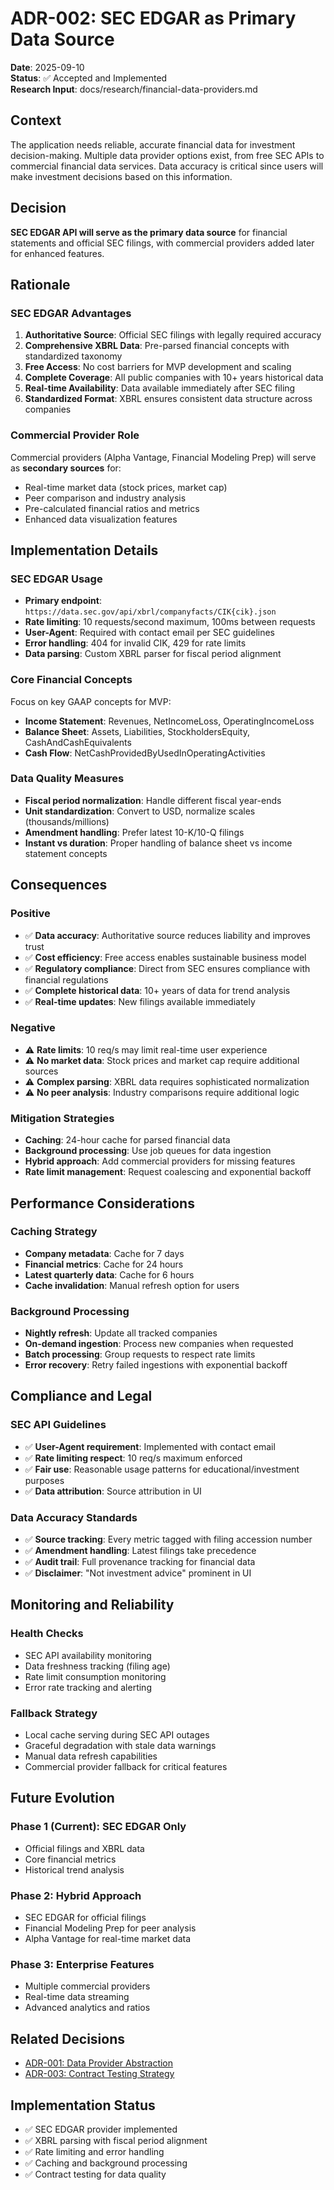 # ADR-002: SEC EDGAR as Primary Data Source

**Date**: 2025-09-10  
**Status**: ✅ Accepted and Implemented  
**Research Input**: docs/research/financial-data-providers.md  

## Context

The application needs reliable, accurate financial data for investment decision-making. Multiple data provider options exist, from free SEC APIs to commercial financial data services. Data accuracy is critical since users will make investment decisions based on this information.

## Decision

**SEC EDGAR API will serve as the primary data source** for financial statements and official SEC filings, with commercial providers added later for enhanced features.

## Rationale

### SEC EDGAR Advantages
1. **Authoritative Source**: Official SEC filings with legally required accuracy
2. **Comprehensive XBRL Data**: Pre-parsed financial concepts with standardized taxonomy
3. **Free Access**: No cost barriers for MVP development and scaling
4. **Complete Coverage**: All public companies with 10+ years historical data
5. **Real-time Availability**: Data available immediately after SEC filing
6. **Standardized Format**: XBRL ensures consistent data structure across companies

### Commercial Provider Role
Commercial providers (Alpha Vantage, Financial Modeling Prep) will serve as **secondary sources** for:
- Real-time market data (stock prices, market cap)
- Peer comparison and industry analysis
- Pre-calculated financial ratios and metrics
- Enhanced data visualization features

## Implementation Details

### SEC EDGAR Usage
- **Primary endpoint**: `https://data.sec.gov/api/xbrl/companyfacts/CIK{cik}.json`
- **Rate limiting**: 10 requests/second maximum, 100ms between requests
- **User-Agent**: Required with contact email per SEC guidelines
- **Error handling**: 404 for invalid CIK, 429 for rate limits
- **Data parsing**: Custom XBRL parser for fiscal period alignment

### Core Financial Concepts
Focus on key GAAP concepts for MVP:
- **Income Statement**: Revenues, NetIncomeLoss, OperatingIncomeLoss
- **Balance Sheet**: Assets, Liabilities, StockholdersEquity, CashAndCashEquivalents
- **Cash Flow**: NetCashProvidedByUsedInOperatingActivities

### Data Quality Measures
- **Fiscal period normalization**: Handle different fiscal year-ends
- **Unit standardization**: Convert to USD, normalize scales (thousands/millions)
- **Amendment handling**: Prefer latest 10-K/10-Q filings
- **Instant vs duration**: Proper handling of balance sheet vs income statement concepts

## Consequences

### Positive
- ✅ **Data accuracy**: Authoritative source reduces liability and improves trust
- ✅ **Cost efficiency**: Free access enables sustainable business model
- ✅ **Regulatory compliance**: Direct from SEC ensures compliance with financial regulations
- ✅ **Complete historical data**: 10+ years of data for trend analysis
- ✅ **Real-time updates**: New filings available immediately

### Negative
- ⚠️ **Rate limits**: 10 req/s may limit real-time user experience
- ⚠️ **No market data**: Stock prices and market cap require additional sources
- ⚠️ **Complex parsing**: XBRL data requires sophisticated normalization
- ⚠️ **No peer analysis**: Industry comparisons require additional logic

### Mitigation Strategies
- **Caching**: 24-hour cache for parsed financial data
- **Background processing**: Use job queues for data ingestion
- **Hybrid approach**: Add commercial providers for missing features
- **Rate limit management**: Request coalescing and exponential backoff

## Performance Considerations

### Caching Strategy
- **Company metadata**: Cache for 7 days
- **Financial metrics**: Cache for 24 hours
- **Latest quarterly data**: Cache for 6 hours
- **Cache invalidation**: Manual refresh option for users

### Background Processing
- **Nightly refresh**: Update all tracked companies
- **On-demand ingestion**: Process new companies when requested
- **Batch processing**: Group requests to respect rate limits
- **Error recovery**: Retry failed ingestions with exponential backoff

## Compliance and Legal

### SEC API Guidelines
- ✅ **User-Agent requirement**: Implemented with contact email
- ✅ **Rate limiting respect**: 10 req/s maximum enforced
- ✅ **Fair use**: Reasonable usage patterns for educational/investment purposes
- ✅ **Data attribution**: Source attribution in UI

### Data Accuracy Standards
- ✅ **Source tracking**: Every metric tagged with filing accession number
- ✅ **Amendment handling**: Latest filings take precedence
- ✅ **Audit trail**: Full provenance tracking for financial data
- ✅ **Disclaimer**: "Not investment advice" prominent in UI

## Monitoring and Reliability

### Health Checks
- SEC API availability monitoring
- Data freshness tracking (filing age)
- Rate limit consumption monitoring
- Error rate tracking and alerting

### Fallback Strategy
- Local cache serving during SEC API outages
- Graceful degradation with stale data warnings
- Manual data refresh capabilities
- Commercial provider fallback for critical features

## Future Evolution

### Phase 1 (Current): SEC EDGAR Only
- Official filings and XBRL data
- Core financial metrics
- Historical trend analysis

### Phase 2: Hybrid Approach
- SEC EDGAR for official filings
- Financial Modeling Prep for peer analysis
- Alpha Vantage for real-time market data

### Phase 3: Enterprise Features
- Multiple commercial providers
- Real-time data streaming
- Advanced analytics and ratios

## Related Decisions
- [ADR-001: Data Provider Abstraction](./001-data-provider-abstraction.md)
- [ADR-003: Contract Testing Strategy](./003-testing-strategy.md)

## Implementation Status
- ✅ SEC EDGAR provider implemented
- ✅ XBRL parsing with fiscal period alignment
- ✅ Rate limiting and error handling
- ✅ Caching and background processing
- ✅ Contract testing for data quality